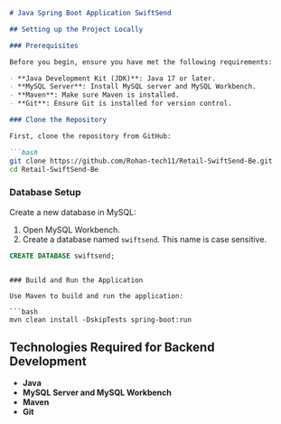 
```markdown
# Java Spring Boot Application SwiftSend

## Setting up the Project Locally

### Prerequisites

Before you begin, ensure you have met the following requirements:

- **Java Development Kit (JDK)**: Java 17 or later.
- **MySQL Server**: Install MySQL server and MySQL Workbench.
- **Maven**: Make sure Maven is installed.
- **Git**: Ensure Git is installed for version control.

### Clone the Repository

First, clone the repository from GitHub:

```bash
git clone https://github.com/Rohan-tech11/Retail-SwiftSend-Be.git
cd Retail-SwiftSend-Be
```

### Database Setup

Create a new database in MySQL:

1. Open MySQL Workbench.
2. Create a database named `swiftsend`. This name is case sensitive.

```sql
CREATE DATABASE swiftsend;
```


```

### Build and Run the Application

Use Maven to build and run the application:

```bash
mvn clean install -DskipTests spring-boot:run
```

## Technologies Required for Backend Development

- **Java**
- **MySQL Server and MySQL Workbench**
- **Maven**
- **Git**
```

